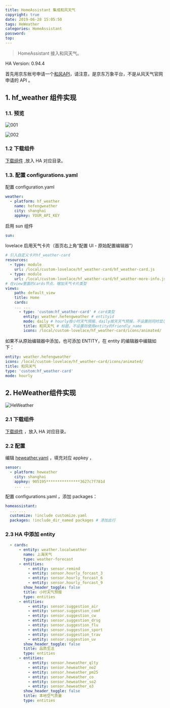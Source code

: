 ```yaml
---
title: HomeAssistant 集成和风天气
copyright: true
date: 2019-06-28 15:05:50
tags: HeWeather
categories: HomeAssistant
password:
top:
---
```


> HomeAssistant 接入和风天气。

<!--more-->

HA Version: 0.94.4

首先用京东帐号申请一个[和风API](https://wx.jdcloud.com/market/datas/26/10610)，请注意，是京东万象平台，不是从风天气官网申请的 API 。

## 1. hf_weather 组件实现

### 1.1. 预览

![001](https://raw.githubusercontent.com/rangerzhou/ImageHosting/master/blog_resource/2019/HeWeather_001.PNG)

![002](https://raw.githubusercontent.com/rangerzhou/ImageHosting/master/blog_resource/2019/HeWeather_002.PNG)

### 1.2 下载组件

[下载组件](https://github.com/rangerzhou/HomeAssistant/tree/master/hf_weather) ,放入 HA 对应目录。

### 1.3. 配置 configurations.yaml

配置 configuration.yaml

``` yaml
weather:
  - platform: hf_weather
    name: hefengweather
    city: shanghai
    appkey: YOUR_API_KEY
```

启用 sun 组件

``` yaml
sun:
```

lovelace 启用天气卡片（首页右上角“配置 UI - 原始配置编辑器”）

``` yaml
# 引入自定义卡片hf_weather-card
resources:
  - type: module
    url: /local/custom-lovelace/hf_weather-card/hf_weather-card.js
  - type: module
    url: /local/custom-lovelace/hf_weather-card/hf_weather-more-info.js
# 在view里面的cards节点，增加天气卡片类型
views:
    path: default_view
    title: Home
    cards:
    ... ...
      - type: 'custom:hf_weather-card' # card类型
        entity: weather.hefengweather # entityid
        mode: daily # hourly按小时天气预报、daily按天天气预报，不设置则同时显示
        title: 和风天气 # 标题，不设置则使用entity的friendly_name
        icons: /local/custom-lovelace/hf_weather-card/icons/animated/  # 图标路径，不设置则采用cdn，结尾要有"/"
```

如果不从原始编辑器中添加，也可添加 ENTITY，在 entity 的编辑器中编辑如下：

``` yaml
entity: weather.hefengweather
icons: /local/custom-lovelace/hf_weather-card/icons/animated/
title: 和风天气
type: 'custom:hf_weather-card'
mode: hourly
```



## 2. HeWeather组件实现

![HeWeather](https://raw.githubusercontent.com/rangerzhou/ImageHosting/master/Hass_Resources/HeWeather.png)

### 2.1 下载组件

[下载组件](https://github.com/rangerzhou/HomeAssistant/tree/master/HeWeather) ，放入 HA 对应目录。

### 2.2 配置

编辑 [heweather.yaml](https://github.com/rangerzhou/HomeAssistant/blob/master/HeWeather/packages/heweather.yaml) ，填充对应 appkey ，

``` yaml
sensor:
  - platform: heweather
    city: shanghai
    appkey: 905195***************3627c7f781d
    ... ...
```

配置 configurations.yaml ，添加 packages：

``` yaml
homeassistant:
  ... ...
  customize: !include customize.yaml
  packages: !include_dir_named packages # 添加此行
```

### 2.3 HA 中添加 entity

``` yaml
  - cards:
      - entity: weather.localweather
        name: 上海天气
        type: weather-forecast
      - entities:
          - entity: sensor.remind
          - entity: sensor.hourly_forcast_3
          - entity: sensor.hourly_forcast_6
          - entity: sensor.hourly_forcast_9
        show_header_toggle: false
        title: 小时天气预报
        type: entities
      - entities:
          - entity: sensor.suggestion_air
          - entity: sensor.suggestion_comf
          - entity: sensor.suggestion_cw
          - entity: sensor.suggestion_drsg
          - entity: sensor.suggestion_flu
          - entity: sensor.suggestion_sport
          - entity: sensor.suggestion_trav
          - entity: sensor.suggestion_uv
        show_header_toggle: false
        title: 品质生活
        type: entities
      - entities:
          - entity: sensor.heweather_qlty
          - entity: sensor.heweather_no2
          - entity: sensor.heweather_pm25
          - entity: sensor.heweather_co
          - entity: sensor.heweather_so2
          - entity: sensor.heweather_o3
        show_header_toggle: false
        title: 本地空气质量
        type: entities
```

